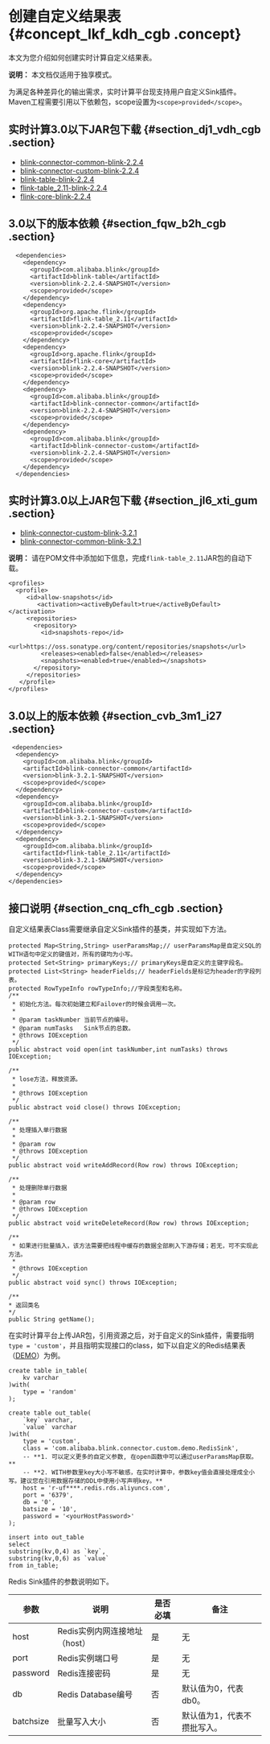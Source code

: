 # 创建自定义结果表 {#concept_lkf_kdh_cgb .concept}

本文为您介绍如何创建实时计算自定义结果表。

**说明：** 本文档仅适用于独享模式。

为满足各种差异化的输出需求，实时计算平台现支持用户自定义Sink插件。Maven工程需要引用以下依赖包，scope设置为`<scope>provided</scope>`。

## 实时计算3.0以下JAR包下载 {#section_dj1_vdh_cgb .section}

-   [blink-connector-common-blink-2.2.4](http://docs-aliyun.cn-hangzhou.oss.aliyun-inc.com/assets/attach/99987/cn_zh/1544614396864/blink-connector-custom-blink-2.2.4.jar)
-   [blink-connector-custom-blink-2.2.4](http://docs-aliyun.cn-hangzhou.oss.aliyun-inc.com/assets/attach/99987/cn_zh/1544614508576/blink-connector-common-blink-2.2.4.jar)
-   [blink-table-blink-2.2.4](http://docs-aliyun.cn-hangzhou.oss.aliyun-inc.com/assets/attach/99987/cn_zh/1544614551435/blink-table-blink-2.2.4.jar)
-   [flink-table\_2.11-blink-2.2.4](http://docs-aliyun.cn-hangzhou.oss.aliyun-inc.com/assets/attach/99987/cn_zh/1544614593263/flink-table_2.11-blink-2.2.4-20181102.033727-1.jar)
-   [flink-core-blink-2.2.4](http://docs-aliyun.cn-hangzhou.oss.aliyun-inc.com/assets/attach/99987/cn_zh/1547195750660/flink-core-blink-2.2.4.jar)

## 3.0以下的版本依赖 {#section_fqw_b2h_cgb .section}

``` {#codeblock_5y5_lc6_12i .language-java}
  <dependencies>
    <dependency>
      <groupId>com.alibaba.blink</groupId>
      <artifactId>blink-table</artifactId>
      <version>blink-2.2.4-SNAPSHOT</version>
      <scope>provided</scope>
    </dependency>
    <dependency>
      <groupId>org.apache.flink</groupId>
      <artifactId>flink-table_2.11</artifactId>
      <version>blink-2.2.4-SNAPSHOT</version>
      <scope>provided</scope>
    </dependency>
    <dependency>
      <groupId>org.apache.flink</groupId>
      <artifactId>flink-core</artifactId>
      <version>blink-2.2.4-SNAPSHOT</version>
      <scope>provided</scope>
    </dependency>
    <dependency>
      <groupId>com.alibaba.blink</groupId>
      <artifactId>blink-connector-common</artifactId>
      <version>blink-2.2.4-SNAPSHOT</version>
      <scope>provided</scope>
    </dependency>
    <dependency>
      <groupId>com.alibaba.blink</groupId>
      <artifactId>blink-connector-custom</artifactId>
      <version>blink-2.2.4-SNAPSHOT</version>
      <scope>provided</scope>
    </dependency>
  </dependencies>
```

## 实时计算3.0以上JAR包下载 {#section_jl6_xti_gum .section}

-   [blink-connector-custom-blink-3.2.1](http://docs-aliyun.cn-hangzhou.oss.aliyun-inc.com/assets/attach/99987/cn_zh/1559663345940/blink-connector-custom-blink-3.2.1.jar)
-   [blink-connector-common-blink-3.2.1](http://docs-aliyun.cn-hangzhou.oss.aliyun-inc.com/assets/attach/99987/cn_zh/1565233225498/blink-connector-common-blink-3.2.1.jar)

**说明：** 请在POM文件中添加如下信息，完成`flink-table_2.11`JAR包的自动下载。

``` {#codeblock_w15_i69_awr}
<profiles>
  <profile>
     <id>allow-snapshots</id>
        <activation><activeByDefault>true</activeByDefault></activation>
     <repositories>
       <repository>
         <id>snapshots-repo</id>
         <url>https://oss.sonatype.org/content/repositories/snapshots</url>
         <releases><enabled>false</enabled></releases>
         <snapshots><enabled>true</enabled></snapshots>
       </repository>
     </repositories>
   </profile>
</profiles>
```

## 3.0以上的版本依赖 {#section_cvb_3m1_i27 .section}

``` {#codeblock_w7i_dy7_o62 .language-java}
 <dependencies>
  <dependency>
    <groupId>com.alibaba.blink</groupId>
    <artifactId>blink-connector-common</artifactId>
    <version>blink-3.2.1-SNAPSHOT</version>
    <scope>provided</scope>
  </dependency>
  <dependency>
    <groupId>com.alibaba.blink</groupId>
    <artifactId>blink-connector-custom</artifactId>
    <version>blink-3.2.1-SNAPSHOT</version>
    <scope>provided</scope>
  </dependency>
  <dependency>
    <groupId>com.alibaba.blink</groupId>
    <artifactId>flink-table_2.11</artifactId>
    <version>blink-3.2.1-SNAPSHOT</version>
    <scope>provided</scope>
  </dependency>
</dependencies>
```

## 接口说明 {#section_cnq_cfh_cgb .section}

自定义结果表Class需要继承自定义Sink插件的基类，并实现如下方法。

``` {#codeblock_nro_ci5_buw .language-java}
protected Map<String,String> userParamsMap;// userParamsMap是自定义SQL的WITH语句中定义的键值对，所有的键均为小写。
protected Set<String> primaryKeys;// primaryKeys是自定义的主键字段名。
protected List<String> headerFields;// headerFields是标记为header的字段列表。
protected RowTypeInfo rowTypeInfo;//字段类型和名称。
/**
 * 初始化方法。每次初始建立和Failover的时候会调用一次。
 * 
 * @param taskNumber 当前节点的编号。
 * @param numTasks   Sink节点的总数。
 * @throws IOException
 */
public abstract void open(int taskNumber,int numTasks) throws IOException;

/**
 * lose方法，释放资源。
 *
 * @throws IOException
 */
public abstract void close() throws IOException;

/**
 * 处理插入单行数据
 *
 * @param row
 * @throws IOException
 */
public abstract void writeAddRecord(Row row) throws IOException;

/**
 * 处理删除单行数据
 *
 * @param row
 * @throws IOException
 */
public abstract void writeDeleteRecord(Row row) throws IOException;

/**
 * 如果进行批量插入，该方法需要把线程中缓存的数据全部刷入下游存储；若无，可不实现此方法。
 *
 * @throws IOException
 */
public abstract void sync() throws IOException;

/** 
* 返回类名 
*/ 
public String getName();
```

在实时计算平台上传JAR包，引用资源之后，对于自定义的Sink插件，需要指明`type = 'custom'`，并且指明实现接口的class，如下以自定义的Redis结果表（[DEMO](http://docs-aliyun.cn-hangzhou.oss.aliyun-inc.com/assets/attach/110869/cn_zh/1552549477388/customsink_redis.tar.gz)）为例。

``` {#codeblock_ciy_zab_c0b .language-sql}
create table in_table(
    kv varchar 
)with(
    type = 'random'
);

create table out_table(
    `key` varchar,
    `value` varchar
)with(
    type = 'custom',
    class = 'com.alibaba.blink.connector.custom.demo.RedisSink',
    -- **1. 可以定义更多的自定义参数, 在open函数中可以通过userParamsMap获取。** 
    -- **2. WITH参数里key大小写不敏感，在实时计算中，参数key值会直接处理成全小写。建议您在引用数据存储的DDL中使用小写声明key。**
    host = 'r-uf****.redis.rds.aliyuncs.com',
    port = '6379',
    db = '0',
    batsize = '10',
    password = '<yourHostPassword>'
);

insert into out_table
select
substring(kv,0,4) as `key`,
substring(kv,0,6) as `value`
from in_table;
```

Redis Sink插件的参数说明如下。

|参数|说明|是否必填|备注|
|--|--|----|--|
|host|Redis实例内网连接地址（host）|是|无|
|port|Redis实例端口号|是|无|
|password|Redis连接密码|是|无|
|db|Redis Database编号|否|默认值为0，代表db0。|
|batchsize|批量写入大小|否|默认值为1，代表不攒批写入。|

